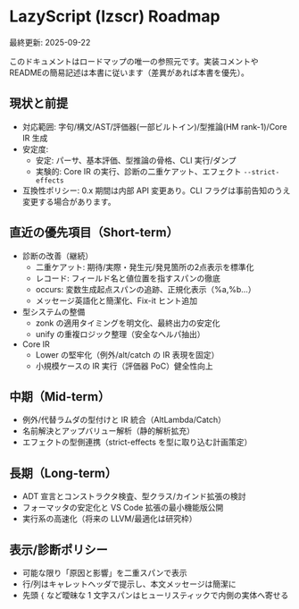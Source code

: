 # LazyScript (lzscr) Roadmap

最終更新: 2025-09-22

このドキュメントはロードマップの唯一の参照元です。実装コメントやREADMEの簡易記述は本書に従います（差異があれば本書を優先）。

## 現状と前提
- 対応範囲: 字句/構文/AST/評価器(一部ビルトイン)/型推論(HM rank-1)/Core IR 生成
- 安定度:
  - 安定: パーサ、基本評価、型推論の骨格、CLI 実行/ダンプ
  - 実験的: Core IR の実行、診断の二重ケアット、エフェクト `--strict-effects`
- 互換性ポリシー: 0.x 期間は内部 API 変更あり。CLI フラグは事前告知のうえ変更する場合があります。

## 直近の優先項目（Short-term）
- 診断の改善（継続）
  - 二重ケアット: 期待/実際・発生元/発見箇所の2点表示を標準化
  - レコード: フィールド名と値位置を指すスパンの徹底
  - occurs: 変数生成起点スパンの追跡、正規化表示（%a,%b…）
  - メッセージ英語化と簡潔化、Fix-it ヒント追加
- 型システムの整備
  - zonk の適用タイミングを明文化、最終出力の安定化
  - unify の重複ロジック整理（安全なヘルパ抽出）
- Core IR
  - Lower の堅牢化（例外/alt/catch の IR 表現を固定）
  - 小規模ケースの IR 実行（評価器 PoC）健全性向上

## 中期（Mid-term）
- 例外/代替ラムダの型付けと IR 統合（AltLambda/Catch）
- 名前解決とアップバリュー解析（静的解析拡充）
- エフェクトの型側連携（strict-effects を型に取り込む計画策定）

## 長期（Long-term）
- ADT 宣言とコンストラクタ検査、型クラス/カインド拡張の検討
- フォーマッタの安定化と VS Code 拡張の最小機能版公開
- 実行系の高速化（将来の LLVM/最適化は研究枠）

## 表示/診断ポリシー
- 可能な限り「原因と影響」を二重スパンで表示
- 行/列はキャレットヘッダで提示し、本文メッセージは簡潔に
- 先頭 `{` など曖昧な 1 文字スパンはヒューリスティックで内側の実体へ寄せる
